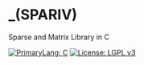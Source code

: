 # _(SPARIV) 
Sparse and Matrix Library in C 

[![PrimaryLang: C](https://img.shields.io/badge/C-11-DarkCyan)](https://en.wikipedia.org/wiki/C11_(C_standard_revision))
[![License: LGPL v3](https://img.shields.io/badge/License-LGPL%20v3-Indigo.svg)](https://www.gnu.org/licenses/lgpl-3.0)

